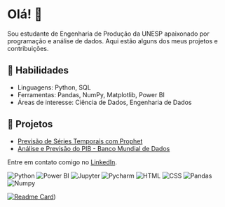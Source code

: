 # Olá! 👋

Sou estudante de Engenharia de Produção da UNESP apaixonado por programação e análise de dados. Aqui estão alguns dos meus projetos e contribuições.

## 🚀 Habilidades
- Linguagens: Python, SQL 
- Ferramentas: Pandas, NumPy, Matplotlib, Power BI
- Áreas de interesse: Ciência de Dados, Engenharia de Dados

## 📂 Projetos
- [Previsão de Séries Temporais com Prophet](https://github.com/Georgettig/Previs-o-de-S-ries-Temporais---Microsoft)
- [Análise e Previsão do PIB - Banco Mundial de Dados](https://github.com/Georgettig/An-lise-e-Previs-o-do-PIB---Brasil-EUA-e-China)

Entre em contato comigo no [LinkedIn](https://www.linkedin.com/in/guilherme-georgetti/).

![Python](https://img.shields.io/badge/Python-FFD43B?style=for-the-badge&logo=python&logoColor=blue)
![Power BI](https://img.shields.io/badge/Power%20BI-F2C811?style=for-the-badge&logo=power-bi&logoColor=black)
![Jupyter](https://img.shields.io/badge/Jupyter-F37626.svg?&style=for-the-badge&logo=Jupyter&logoColor=white)
![Pycharm](https://img.shields.io/badge/PyCharm-000000.svg?&style=for-the-badge&logo=PyCharm&logoColor=white)
![HTML](https://img.shields.io/badge/HTML5-E34F26?style=for-the-badge&logo=html5&logoColor=white)
![CSS](https://img.shields.io/badge/CSS3-1572B6?style=for-the-badge&logo=css3&logoColor=white)
![Pandas](https://img.shields.io/badge/Pandas-2C2D72?style=for-the-badge&logo=pandas&logoColor=white)
![Numpy](https://img.shields.io/badge/Numpy-777BB4?style=for-the-badge&logo=numpy&logoColor=white)


[![Readme Card](https://github-readme-stats.vercel.app/api/pin/?username=Georgettig&repo=Analise-de-Dados&theme=merko)](https://github.com/Georgettig/Analise-de-Dados))

